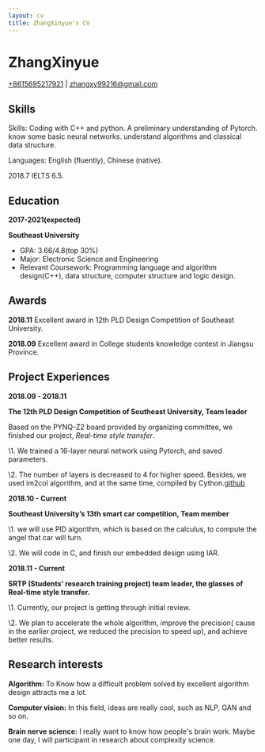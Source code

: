 ```yaml
---
layout: cv
title: ZhangXinyue's CV
---
```

# ZhangXinyue


<div id="webaddress">
<a href="isaac@applesdofall.org">+8615695217921</a>
| <a href="mailto://zhangxy99216@gmail.com">zhangxy99216@gmail.com</a>
</div>

## Skills

Skills: Coding with C++ and python. A preliminary understanding of Pytorch. 
        know some basic neural networks.
        understand algorithms and classical data structure.

Languages: English (fluently), Chinese (native). 

  2018.7 IELTS 6.5.

## Education

**2017-2021(expected)**

**Southeast University**

- GPA: 3.66/4.8(top 30%)
- Major: Electronic Science and Engineering
- Relevant Coursework: Programming language and algorithm design(C++), data structure, computer structure and logic design.


## Awards

**2018.11**
 Excellent award in 12th PLD Design Competition of Southeast University.

**2018.09**
Excellent award in College students knowledge contest in Jiangsu Province.

## Project Experiences

**2018.09 - 2018.11**

**The 12th PLD Design Competition of Southeast University, Team leader**

Based on the PYNQ-Z2 board provided by organizing committee, we finished our project, *Real-time style transfer*.

\1. We trained a 16-layer neural network using Pytorch, and saved parameters. 

\2. The number of layers is decreased to 4 for higher speed. Besides, we used im2col algorithm, and at the same time, compiled by Cython.[github](https://github.com/VerBubbleabc/neural-style-on-chip)

**2018.10 - Current**

**Southeast University’s 13th smart car competition, Team member**

  \1. we will use PID algorithm, which is based on the calculus, to compute the angel that car will turn.

  \2. We will code in C, and finish our embedded design using IAR.
  
   **2018.11 - Current**
   
   **SRTP (Students’ research training project) team leader, the glasses of Real-time style transfer.**
   
   \1. Currently, our project is getting through initial review.

   \2. We plan to accelerate the whole algorithm, improve the precision( cause in the earlier project, we reduced the precision to speed up), and achieve better results.
   
## Research interests

**Algorithm:** To Know how a difficult problem solved by excellent algorithm design attracts me a lot.

**Computer vision:** In this field, ideas are really cool, such as NLP, GAN and so on.

**Brain nerve science:** I really want to know how people's brain work. Maybe one day, I will participant in research about complexity science.
